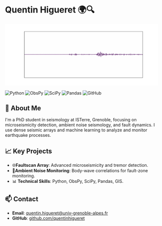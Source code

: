 # Quentin Higueret 🌍🔍

![Seismic Trace Animation](seismic_trace_deep_zoom.gif)

![Python](https://img.shields.io/badge/Python-3.8+-blue?logo=python&logoColor=white)
![ObsPy](https://img.shields.io/badge/ObsPy-1.2.2-orange?logo=python&logoColor=white)
![SciPy](https://img.shields.io/badge/SciPy-1.6.3-blue?logo=scipy&logoColor=white)
![Pandas](https://img.shields.io/badge/Pandas-1.2.4-green?logo=pandas&logoColor=white)
![GitHub](https://img.shields.io/badge/GitHub-quentinhigueret-black?logo=github)

## 👋 About Me
I'm a PhD student in seismology at ISTerre, Grenoble, focusing on microseismicity detection, ambient noise seismology, and fault dynamics. 
I use dense seismic arrays and machine learning to analyze and monitor earthquake processes.


## 📈 Key Projects
- 🌐**Faultscan Array**: Advanced microseismicity and tremor detection.
- 🔬**Ambient Noise Monitoring**: Body-wave correlations for fault-zone monitoring.
- 📊 **Technical Skills**: Python, ObsPy, SciPy, Pandas, GIS.

## 📫 Contact
- **Email**: [quentin.higueret@univ-grenoble-alpes.fr](mailto:quentin.higueret@univ-grenoble-alpes.fr)
- **GitHub**: [github.com/quentinhigueret](https://github.com/Qhig)
